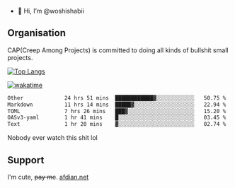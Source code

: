 - 👋 Hi, I’m @woshishabii

## Organisation

CAP(Creep Among Projects) is committed to doing all kinds of bullshit small projects.

[![Top Langs](https://github-readme-stats.vercel.app/api/top-langs/?username=woshishabii&layout=compact)](https://github.com/anuraghazra/github-readme-stats)

[![wakatime](https://wakatime.com/badge/user/34d02784-acc1-4a16-82d7-33fdb53c4ed6.svg)](https://wakatime.com/@34d02784-acc1-4a16-82d7-33fdb53c4ed6)


<!--START_SECTION:waka-->

```txt
Other             24 hrs 51 mins  ████████████▓░░░░░░░░░░░░   50.75 %
Markdown          11 hrs 14 mins  █████▓░░░░░░░░░░░░░░░░░░░   22.94 %
TOML              7 hrs 26 mins   ███▓░░░░░░░░░░░░░░░░░░░░░   15.20 %
OASv3-yaml        1 hr 41 mins    █░░░░░░░░░░░░░░░░░░░░░░░░   03.45 %
Text              1 hr 20 mins    ▓░░░░░░░░░░░░░░░░░░░░░░░░   02.74 %
```

<!--END_SECTION:waka-->

Nobody ever watch this shit lol

## Support
I'm cute, ~~pay me~~.
[afdian.net](https://afdian.com/a/woshishabi)

<!---
woshishabii/woshishabii is a ✨ special ✨ repository because its `README.md` (this file) appears on your GitHub profile.
You can click the Preview link to take a look at your changes.
--->
